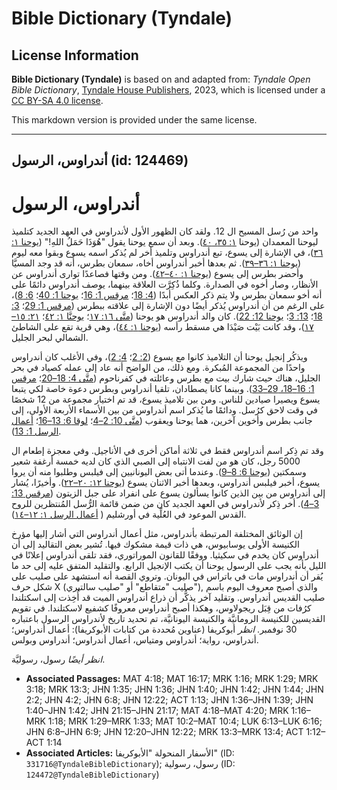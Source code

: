 # Bible Dictionary (Tyndale)

## License Information

**Bible Dictionary (Tyndale)** is based on and adapted from: _Tyndale Open Bible Dictionary_, [Tyndale House Publishers](https://tyndaleopenresources.com/), 2023, which is licensed under a [CC BY-SA 4.0 license](https://creativecommons.org/licenses/by-sa/4.0/legalcode.en).

This markdown version is provided under the same license.



--------------------------------

## أندراوس، الرسول (id: 124469)

أندراوس، الرسول
===============

واحد من رُسل المسيح ال 12\. ولقد كان الظهور الأول لأندراوس في العهد الجديد كتلميذ ليوحنا المعمدان (يوحنا [١: ٣٥، ٤٠](https://ref.ly/John1:35)). وبعد أن سمع يوحنا يقول "هُوَذَا حَمَلُ اللهِ!" ([يوحنا ١: ٣٦](https://ref.ly/John1:36))، في الإشارة إلى يسوع، تبع أندراوس وتلميذ أخر لم يُذكر اسمه يسوع وبقوا معه ليوم ([يوحنا ١: ٣٦–٣٩](https://ref.ly/John1:36-John1:39)). ثم بعدها أخبر أندراوس أخاه، سمعان بطرس، أنه قد وجد المسيَّا وأحضر بطرس إلى يسوع ([يوحنا ١: ٤٠–٤٢](https://ref.ly/John1:40-John1:42)). ومن وقتها فصاعدًا توارى أندراوس عن الأنظار، وصار أخوه في الصدارة. وكلما ذُكِرَّت العلاقة بينهما، يوصف أندراوس دائمًا على أنه أخو سمعان بطرس ولا يتم ذكر العكس أبدًا ([4: 18](https://ref.ly/Matt4:18)؛ [مرقس 1: 16](https://ref.ly/Mark1:16)؛ [يوحنا 1: 40](https://ref.ly/John1:40)؛ [6: 8](https://ref.ly/John6:8))، على الرغم من أن أندراوس يُذكر أيضًا دون الإشارة إلى علاقته ببطرس ([مرقس 1: 29](https://ref.ly/Mark1:29)؛ [3: 18](https://ref.ly/Mark3:18)؛ [13: 3](https://ref.ly/Mark13:3)؛ [يوحنا 12: 22](https://ref.ly/John12:22)). كان والد أندراوس هو يوحنا ([متَّى ١٦: ١٧](https://ref.ly/Matt16:17)؛ [يوحنَّا ١: ٤٢](https://ref.ly/John1:42)؛ [٢١: ١٥–١٧](https://ref.ly/John21:15-John21:17))، وقد كانت بَيْت صَيْدَا هي مسقط رأسه ([يوحنا ١: ٤٤](https://ref.ly/John1:44))، وهي قرية تقع على الشاطئ الشمالي لبحر الجليل.

ويذكُر إنجيل يوحنا أن التلاميذ كانوا مع يسوع ([2: 2](https://ref.ly/John2:2)؛ [4: 2](https://ref.ly/John4:2))، وفي الأغلب كان أندراوس واحدًا من المجموعة المُبكرة. ومع ذلك، من الواضح أنه عاد إلى عمله كصياد في بحر الجليل، هناك حيث شارك بيت مع بطرس وعائلته في كفرناحوم ([متَّى 4: 18–20](https://ref.ly/Matt4:18-Matt4:20)؛ [مرقس 1: 16–18، 29–33](https://ref.ly/Mark1:16-Mark1:18)). وبينما كانا يصطادان، تلقيا أندراوس وبطرس دعوة خاصة لكي يتبعا يسوع ويصيرا صيادين للناس. ومن بين تلاميذ يسوع، قد تم اختيار مجموعة من 12 شخصًا في وقت لاحق كرُسل. ودائمًا ما يُذكر اسم أندراوس من بين الأسماء الأربعة الأولى، إلى جانب بطرس وأخوين آخرين، هما يوحنا ويعقوب ([متَّى 10: 2–4](https://ref.ly/Matt10:2-Matt10:4)؛ [لوقا 6: 13–16](https://ref.ly/Luke6:13-Luke6:16)؛ [أعمال الرسل 1: 13](https://ref.ly/Acts1:13)).

وقد تم ذِكر اسم أندراوس فقط في ثلاثة أماكن أخرى في الأناجيل. وفي معجزة إطعام ال 5000 رجل، كان هو من لفت الانتباه إلى الصبي الذي كان لديه خمسة أرغفة شعير وسمكتين ([يوحنا 6: 8–9](https://ref.ly/John6:8-John6:9)). وعندما أتى بعض اليونانيين إلى فيلبس وطلبوا منه أن يروا يسوع، أخبر فيلبس أندراوس، وبعدها أخبر الاثنان يسوع ([يوحنا ١٢: ٢٠–٢٢](https://ref.ly/John12:20-John12:22)). وأخيرًا، يُشار إلى أندراوس من بين الذين كانوا يسألون يسوع على انفراد على جبل الزيتون ([مرقس 13: 3–4](https://ref.ly/Mark13:3-Mark13:4)). أخر ذِكر لأندراوس في العهد الجديد كان من ضمن قائمة الرُّسل المُنتظرين للروح القدس الموعود في العُلِّية في أورشليم ( [أعمال الرسل ١: ١٢–١٤](https://ref.ly/Acts1:12-Acts1:14)).

إن الوثائق المختلفة المرتبطة بأندراوس، مثل أعمال أندراوس التي أشار إليها مؤرخ الكنيسة الأولى يوسابيوس، هي ذات قيمة مشكوك فيها. تُشير بعض التقاليد إلى أن أندراوس كان يخدم في سكيثيا. ووفقًا للقانون الموراتوري، فقد تلقى أندراوس إعلانًا في الليل بأنه يجب على الرسول يوحنا أن يكتب الإنجيل الرابع. والتقليد المتفق عليه إلى حد ما يُقر أن أندراوس مات في باتراس في اليونان. وتروي القصة أنه استشهد على صليب على شكل حرف X (صليب "متقاطع" أو "صليب سالتيري"), والذي أصبح معروف اليوم باسم صليب القديس أندراوس. وتقليد آخر يذكُّر أن ذراع أندراوس الميت قد أُخِذت إلى اسكتلندا كرُفات من قِبَل ريجولاوس، وهكذا أصبح أندراوس معروفًا كشفيع لاسكتلندا. في تقويم القديسين للكنيسة الرومانيَّة والكنيسة اليونانيَّة، تم تحديد تاريخ لأندراوس الرسول باعتباره 30 نوفمبر. *انظر* أبوكريفا (عناوين مُحددة من كتابات الأبوكريفا): أعمال أندراوس؛ أندراوس، رواية؛ أندراوس ومتياس، أعمال أندراوس؛ أندراوس وبولس.

*انظر أيضًا* رسول، رسوليَّة.

* **Associated Passages:** MAT 4:18; MAT 16:17; MRK 1:16; MRK 1:29; MRK 3:18; MRK 13:3; JHN 1:35; JHN 1:36; JHN 1:40; JHN 1:42; JHN 1:44; JHN 2:2; JHN 4:2; JHN 6:8; JHN 12:22; ACT 1:13; JHN 1:36–JHN 1:39; JHN 1:40–JHN 1:42; JHN 21:15–JHN 21:17; MAT 4:18–MAT 4:20; MRK 1:16–MRK 1:18; MRK 1:29–MRK 1:33; MAT 10:2–MAT 10:4; LUK 6:13–LUK 6:16; JHN 6:8–JHN 6:9; JHN 12:20–JHN 12:22; MRK 13:3–MRK 13:4; ACT 1:12–ACT 1:14
* **Associated Articles:** الأسفار المنحولة "الأبوكريفا" (ID: `331716@TyndaleBibleDictionary`); رسول، رسولية (ID: `124472@TyndaleBibleDictionary`)

